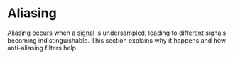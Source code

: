 # Aliasing

Aliasing occurs when a signal is undersampled, leading to different signals becoming indistinguishable. This section explains why it happens and how anti-aliasing filters help.
